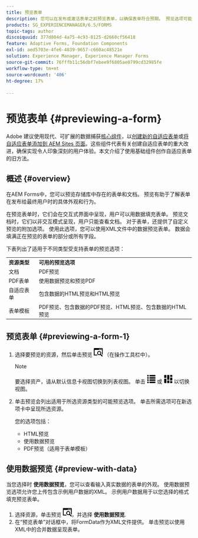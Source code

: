```yaml
---
title: 预览表单
description: 您可以在发布或激活表单之前预览表单，以确保表单符合预期。 预览选项可能因支持的表单类型而异。
products: SG_EXPERIENCEMANAGER/6.5/FORMS
topic-tags: author
discoiquuid: 377d804d-4a75-4c93-8125-d2660cf56418
feature: Adaptive Forms, Foundation Components
exl-id: aed5703e-4fe6-4839-9657-c660ac48521e
solution: Experience Manager, Experience Manager Forms
source-git-commit: 76fffb11c56dbf7ebee9f6805ae0799cd32985fe
workflow-type: tm+mt
source-wordcount: '406'
ht-degree: 17%

---
```


# 预览表单 {#previewing-a-form}

<span class="preview">Adobe 建议使用现代、可扩展的数据捕获[核心组件](https://experienceleague.adobe.com/docs/experience-manager-core-components/using/adaptive-forms/introduction.html)，以[创建新的自适应表单](/help/forms/using/create-an-adaptive-form-core-components.md)或[将自适应表单添加到 AEM Sites 页面](/help/forms/using/create-or-add-an-adaptive-form-to-aem-sites-page.md)。这些组件代表有关创建自适应表单的重大改进，确保实现令人印象深刻的用户体验。本文介绍了使用基础组件创作自适应表单的旧方法。</span>

## 概述 {#overview}

在AEM Forms中，您可以预览存储库中存在的表单和文档。 预览有助于了解表单在发布给最终用户时的具体外观和行为。

在预览表单时，它们会在交互式界面中呈现，用户可以用数据填充表单。 预览文档时，它们以非交互模式呈现，用户只能查看文档。 对于表单，还提供了自定义预览的附加选项。 使用此选项，您可以使用XML文件中的数据预览表单。 数据会填满正在预览的表单的部分或所有字段。

下表列出了适用于不同类型受支持表单的预览选项：

<table>
 <tbody>
  <tr>
   <td><strong>资源类型</strong><br /> </td>
   <td><strong>可用的预览选项</strong><br /> </td>
  </tr>
  <tr>
   <td>文档</td>
   <td>PDF预览</td>
  </tr>
  <tr>
   <td>PDF表单</td>
   <td>使用数据预览和预览PDF<br /> </td>
  </tr>
  <tr>
   <td>自适应表单</td>
   <td>包含数据的HTML预览和HTML预览</td>
  </tr>
  <tr>
   <td>表单模板</td>
   <td>PDF预览、包含数据的PDF预览、HTML预览、包含数据的HTML预览<br /> </td>
  </tr>
 </tbody>
</table>

## 预览表单 {#previewing-a-form-1}

1. 选择要预览的资源，然后单击预览 ![aem6forms_preview](assets/aem6forms_preview.png) （在操作工具栏中）。

   >[!NOTE]
   >
   >要选择资产，请从默认信息卡视图切换到列表视图。 单击 ![aem6forms_viewlist](assets/aem6forms_viewlist.png) 或 ![aem6forms_viewcard](assets/aem6forms_viewcard.png) 以切换视图。

1. 单击预览会列出适用于所选资源类型的可能预览选项。 单击所需选项可在新选项卡中呈现所选资源。

   您的选项包括：

   * HTML预览
   * 使用数据预览
   * PDF预览（适用于表单模板）

## 使用数据预览 {#preview-with-data}

当您选择时 **使用数据预览**，您可以查看输入真实数据的表单的外观。 使用数据预览选项允许您上传包含示例用户数据的XML。 示例用户数据用于以您选择的格式填充预览表单。

1. 选择资源，单击预览 ![aem6forms_preview](assets/aem6forms_preview.png)，并选择 **使用数据预览**.
1. 在“预览表单”对话框中，将FormData作为XML文件提供。 单击预览以使用XML中的合并数据呈现表单。
